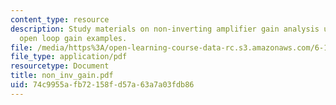 ```yaml
---
content_type: resource
description: Study materials on non-inverting amplifier gain analysis using finite
  open loop gain examples.
file: /media/https%3A/open-learning-course-data-rc.s3.amazonaws.com/6-101-introductory-analog-electronics-laboratory-spring-2007/74c9955afb72158fd57a63a7a03fdb86_non_inv_gain.pdf
file_type: application/pdf
resourcetype: Document
title: non_inv_gain.pdf
uid: 74c9955a-fb72-158f-d57a-63a7a03fdb86
---
```

